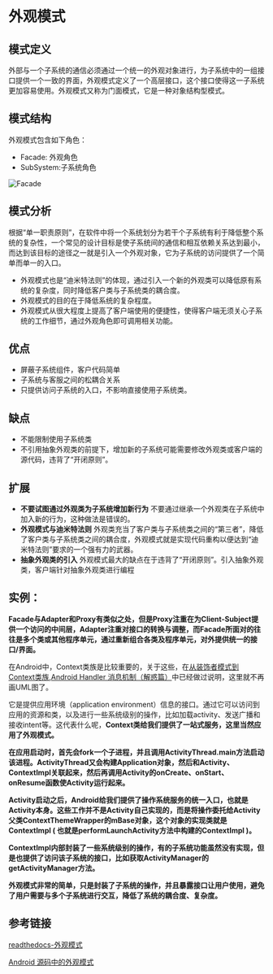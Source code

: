 # 外观模式

## 模式定义

外部与一个子系统的通信必须通过一个统一的外观对象进行，为子系统中的一组接口提供一个一致的界面，外观模式定义了一个高层接口，这个接口使得这一子系统更加容易使用。外观模式又称为门面模式，它是一种对象结构型模式。

## 模式结构

外观模式包含如下角色：

- Facade: 外观角色
- SubSystem:子系统角色

![Facade](https://github.com/zyawei/Essay/blob/master/image/Facade.jpg?raw=true)

## 模式分析

根据“单一职责原则”，在软件中将一个系统划分为若干个子系统有利于降低整个系统的复杂性，一个常见的设计目标是使子系统间的通信和相互依赖关系达到最小，而达到该目标的途径之一就是引入一个外观对象，它为子系统的访问提供了一个简单而单一的入口。

- 外观模式也是“迪米特法则”的体现，通过引入一个新的外观类可以降低原有系统的复杂度，同时降低客户类与子系统类的耦合度。
- 外观模式的目的在于降低系统的复杂程度。 
- 外观模式从很大程度上提高了客户端使用的便捷性，使得客户端无须关心子系统的工作细节，通过外观角色即可调用相关功能。

## 优点
- 屏蔽子系统组件，客户代码简单
- 子系统与客服之间的松耦合关系
- 只提供访问子系统的入口，不影响直接使用子系统类。

## 缺点

- 不能限制使用子系统类
- 不引用抽象外观类的前提下，增加新的子系统可能需要修改外观类或客户端的源代码，违背了“开闭原则”。

## 扩展

- **不要试图通过外观类为子系统增加新行为**
  不要通过继承一个外观类在子系统中加入新的行为，这种做法是错误的。
- **外观模式与迪米特法则**
  外观类充当了客户类与子系统类之间的“第三者”，降低了客户类与子系统类之间的耦合度，外观模式就是实现代码重构以便达到“迪米特法则”要求的一个强有力的武器。
- **抽象外观类的引入**
  外观模式最大的缺点在于违背了“开闭原则”。引入抽象外观类，客户端针对抽象外观类进行编程



## 实例：



**Facade与Adapter和Proxy有类似之处，但是Proxy注重在为Client-Subject提供一个访问的中间层，Adapter注重对接口的转换与调整，而Facade所面对的往往是多个类或其他程序单元，通过重新组合各类及程序单元，对外提供统一的接口/界面。**

在Android中，Context类族是比较重要的，关于这些，在[从装饰者模式到Context类族](https://link.juejin.im/?target=http%3A%2F%2Fblog.csdn.net%2Fsdkfjksf%2Farticle%2Fdetails%2F52624483),[Android Handler 消息机制（解惑篇）](https://link.juejin.im/?target=http%3A%2F%2Fblog.csdn.net%2Fsdkfjksf%2Farticle%2Fdetails%2F52777722)中已经做过说明，这里就不再画UML图了。

它是提供应用环境（application environment）信息的接口。通过它可以访问到应用的资源和类，以及进行一些系统级别的操作，比如加载activity、发送广播和接收intent等。这代表什么呢，**Context类给我们提供了一站式服务，这里当然应用了外观模式。**

**在应用启动时，首先会fork一个子进程，并且调用ActivityThread.main方法启动该进程。ActivityThread又会构建Application对象，然后和Activity、ContextImpl关联起来，然后再调用Activity的onCreate、onStart、onResume函数使Activity运行起来。**

**Activity启动之后，Android给我们提供了操作系统服务的统一入口，也就是Activity本身。这些工作并不是Activity自己实现的，而是将操作委托给Activity父类ContextThemeWrapper的mBase对象，这个对象的实现类就是ContextImpl ( 也就是performLaunchActivity方法中构建的ContextImpl )。**

**ContextImpl内部封装了一些系统级别的操作，有的子系统功能虽然没有实现，但是也提供了访问该子系统的接口，比如获取ActivityManager的getActivityManager方法。**

**外观模式非常的简单，只是封装了子系统的操作，并且暴露接口让用户使用，避免了用户需要与多个子系统进行交互，降低了系统的耦合度、复杂度。**

## 参考链接

[readthedocs-外观模式](https://design-patterns.readthedocs.io/zh_CN/latest/structural_patterns/facade.html)

[Android 源码中的外观模式](https://juejin.im/entry/580096c77db2a20059821074)